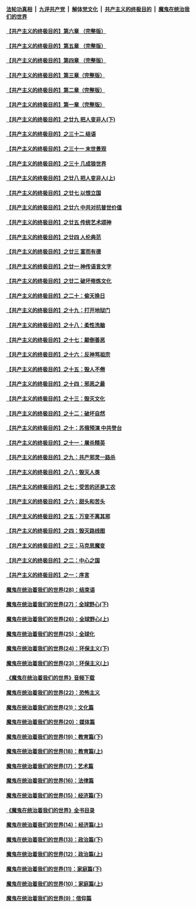 ####  [法轮功真相](../../../../basic/blob/master/README.md?t=05160101) &nbsp;|&nbsp; [九评共产党](../../../../9ping.md/blob/master/README.md?t=05160101) &nbsp;|&nbsp; [解体党文化](../../../../jtdwh.md/blob/master/README.md?t=05160101)  &nbsp;|&nbsp; [共产主义的终极目的](../../../../gczydzjmd.md/blob/master/README.md?t=05160101) &nbsp;|&nbsp; [魔鬼在统治我们的世界](../../../../mgztzwmdsj.md/blob/master/README.md?t=05160101) 

#### [【共产主义的终极目的】第六章 （完整版）](../pages/nsc422/n11428913.md?t=05160101) 

#### [【共产主义的终极目的】第五章 （完整版）](../pages/nsc422/n11428912.md?t=05160101) 

#### [【共产主义的终极目的】第四章 （完整版）](../pages/nsc422/n11428907.md?t=05160101) 

#### [【共产主义的终极目的】第三章（完整版）](../pages/nsc422/n11428848.md?t=05160101) 

#### [【共产主义的终极目的】第二章（完整版）](../pages/nsc422/n11428831.md?t=05160101) 

#### [【共产主义的终极目的】第一章（完整版）](../pages/nsc422/n11417651.md?t=05160101) 

#### [【共产主义的终极目的】之廿九 把人变非人(下)](../pages/nsc422/n11344140.md?t=05160101) 

#### [【共产主义的终极目的】之三十二 结语](../pages/nsc422/n11360535.md?t=05160101) 

#### [【共产主义的终极目的】之三十一 末世景观](../pages/nsc422/n11351129.md?t=05160101) 

#### [【共产主义的终极目的】之三十 几成狼世界](../pages/nsc422/n11348280.md?t=05160101) 

#### [【共产主义的终极目的】之廿八 把人变非人(上)](../pages/nsc422/n11340492.md?t=05160101) 

#### [【共产主义的终极目的】之廿七 以恨立国](../pages/nsc422/n11336944.md?t=05160101) 

#### [【共产主义的终极目的】之廿六 中共对抗普世价值](../pages/nsc422/n11324785.md?t=05160101) 

#### [【共产主义的终极目的】之廿五 传统艺术颂神](../pages/nsc422/n11296396.md?t=05160101) 

#### [【共产主义的终极目的】之廿四 人伦典范](../pages/nsc422/n11296397.md?t=05160101) 

#### [【共产主义的终极目的】之廿三 富而有德](../pages/nsc422/n11283598.md?t=05160101) 

#### [【共产主义的终极目的】之廿一 神传语言文字](../pages/nsc422/n11263265.md?t=05160101) 

#### [【共产主义的终极目的】之廿二 破坏修炼文化](../pages/nsc422/n11245728.md?t=05160101) 

#### [【共产主义的终极目的】之二十：偷天换日](../pages/nsc422/n11238846.md?t=05160101) 

#### [【共产主义的终极目的】之十九：打开地狱门](../pages/nsc422/n11206376.md?t=05160101) 

#### [【共产主义的终极目的】之十八：柔性洗脑](../pages/nsc422/n11199994.md?t=05160101) 

#### [【共产主义的终极目的】之十七：颠倒善恶](../pages/nsc422/n11179782.md?t=05160101) 

#### [【共产主义的终极目的】之十六：反神骂祖宗](../pages/nsc422/n11166798.md?t=05160101) 

#### [【共产主义的终极目的】之十五：毁人不倦](../pages/nsc422/n11166792.md?t=05160101) 

#### [【共产主义的终极目的】之十四：邪恶之最](../pages/nsc422/n11150249.md?t=05160101) 

#### [【共产主义的终极目的】之十三：毁灭文化](../pages/nsc422/n11135227.md?t=05160101) 

#### [【共产主义的终极目的】之十二：破坏自然](../pages/nsc422/n11135214.md?t=05160101) 

#### [【共产主义的终极目的】之十：苏俄预演 中共登台](../pages/nsc422/n11118424.md?t=05160101) 

#### [【共产主义的终极目的】之十一：屠杀精英](../pages/nsc422/n11118442.md?t=05160101) 

#### [【共产主义的终极目的】之九：共产邪灵一路杀](../pages/nsc422/n11114139.md?t=05160101) 

#### [【共产主义的终极目的】之八：毁灭人类](../pages/nsc422/n11108503.md?t=05160101) 

#### [【共产主义的终极目的】之七：受苦的还是工农](../pages/nsc422/n11101809.md?t=05160101) 

#### [【共产主义的终极目的】之六：甜头和苦头](../pages/nsc422/n11096971.md?t=05160101) 

#### [【共产主义的终极目的】之五：万变不离其邪](../pages/nsc422/n11091285.md?t=05160101) 

#### [【共产主义的终极目的】之四：毁灭路线图](../pages/nsc422/n11086284.md?t=05160101) 

#### [【共产主义的终极目的】之三：马克思魔变](../pages/nsc422/n11061941.md?t=05160101) 

#### [【共产主义的终极目的】之二：中心之国](../pages/nsc422/n11047728.md?t=05160101) 

#### [【共产主义的终极目的】之一：序言](../pages/nsc422/n11086077.md?t=05160101) 

#### [魔鬼在统治着我们的世界(28)：结束语](../pages/nsc422/n10936246.md?t=05160101) 

#### [魔鬼在统治着我们的世界(27)：全球野心(下)](../pages/nsc422/n10928319.md?t=05160101) 

#### [魔鬼在统治着我们的世界(26)：全球野心(上)](../pages/nsc422/n10900318.md?t=05160101) 

#### [魔鬼在统治着我们的世界(25)：全球化](../pages/nsc422/n10788205.md?t=05160101) 

#### [魔鬼在统治着我们的世界(24)：环保主义(下)](../pages/nsc422/n10695307.md?t=05160101) 

#### [魔鬼在统治着我们的世界(23)：环保主义(上)](../pages/nsc422/n10688613.md?t=05160101) 

#### [《魔鬼在统治着我们的世界》音频下载](../pages/nsc422/n10635553.md?t=05160101) 

#### [魔鬼在统治着我们的世界(22)：恐怖主义](../pages/nsc422/n10614727.md?t=05160101) 

#### [魔鬼在统治着我们的世界(21)：文化篇](../pages/nsc422/n10597706.md?t=05160101) 

#### [魔鬼在统治着我们的世界(20)：媒体篇](../pages/nsc422/n10586579.md?t=05160101) 

#### [魔鬼在统治着我们的世界(19)：教育篇(下)](../pages/nsc422/n10564808.md?t=05160101) 

#### [魔鬼在统治着我们的世界(18)：教育篇(上)](../pages/nsc422/n10526970.md?t=05160101) 

#### [魔鬼在统治着我们的世界(17)：艺术篇](../pages/nsc422/n10499093.md?t=05160101) 

#### [魔鬼在统治着我们的世界(16)：法律篇](../pages/nsc422/n10485969.md?t=05160101) 

#### [魔鬼在统治着我们的世界(15)：经济篇(下)](../pages/nsc422/n10469975.md?t=05160101) 

#### [《魔鬼在统治着我们的世界》全书目录](../pages/nsc422/n10464261.md?t=05160101) 

#### [魔鬼在统治着我们的世界(14)：经济篇(上)](../pages/nsc422/n10457370.md?t=05160101) 

#### [魔鬼在统治着我们的世界(13)：政治篇(下)](../pages/nsc422/n10448270.md?t=05160101) 

#### [魔鬼在统治着我们的世界(12)：政治篇(上)](../pages/nsc422/n10444576.md?t=05160101) 

#### [魔鬼在统治着我们的世界(11)：家庭篇(下)](../pages/nsc422/n10440961.md?t=05160101) 

#### [魔鬼在统治着我们的世界(10)：家庭篇(上)](../pages/nsc422/n10435448.md?t=05160101) 

#### [魔鬼在统治着我们的世界(9)：信仰篇](../pages/nsc422/n10432159.md?t=05160101) 

